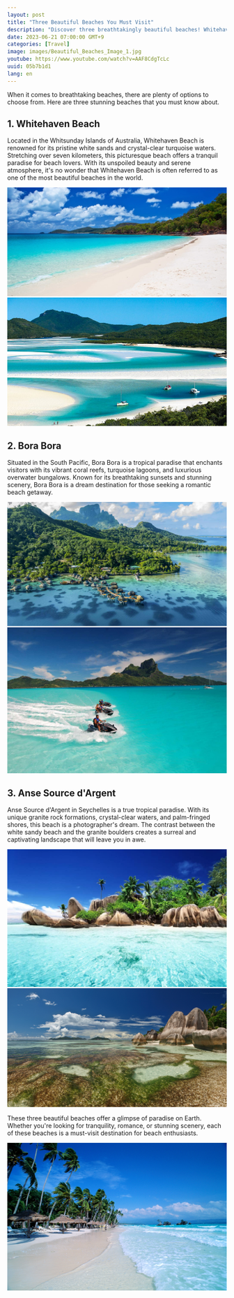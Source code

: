 ```yaml
---
layout: post
title: "Three Beautiful Beaches You Must Visit"
description: "Discover three breathtakingly beautiful beaches! Whitehaven, Bora Bora, Anse Source d'Argent—a must-see for beach enthusiasts. #Travel #BeachParadise #DreamDestinations"
date: 2023-06-21 07:00:00 GMT+9
categories: [Travel]
image: images/Beautiful_Beaches_Image_1.jpg
youtube: https://www.youtube.com/watch?v=AAF8CdgTcLc
uuid: 05b7b1d1
lang: en
---
```


When it comes to breathtaking beaches, there are plenty of options to choose from. Here are three stunning beaches that you must know about.


## 1. Whitehaven Beach
Located in the Whitsunday Islands of Australia, Whitehaven Beach is renowned for its pristine white sands and crystal-clear turquoise waters. Stretching over seven kilometers, this picturesque beach offers a tranquil paradise for beach lovers. With its unspoiled beauty and serene atmosphere, it's no wonder that Whitehaven Beach is often referred to as one of the most beautiful beaches in the world.

![](images/1._Whitehaven_Beach_Image_1.jpg)
![](images/1._Whitehaven_Beach_Image_2.jpg)


## 2. Bora Bora
Situated in the South Pacific, Bora Bora is a tropical paradise that enchants visitors with its vibrant coral reefs, turquoise lagoons, and luxurious overwater bungalows. Known for its breathtaking sunsets and stunning scenery, Bora Bora is a dream destination for those seeking a romantic beach getaway.

![](images/2._Bora_Bora_Image_1.jpg)
![](images/2._Bora_Bora_Image_2.jpg)


## 3. Anse Source d'Argent
Anse Source d'Argent in Seychelles is a true tropical paradise. With its unique granite rock formations, crystal-clear waters, and palm-fringed shores, this beach is a photographer's dream. The contrast between the white sandy beach and the granite boulders creates a surreal and captivating landscape that will leave you in awe.

![](images/3._Anse_Source_d'Argent_Image_1.jpg)
![](images/3._Anse_Source_d'Argent_Image_3.jpg)




These three beautiful beaches offer a glimpse of paradise on Earth. Whether you're looking for tranquility, romance, or stunning scenery, each of these beaches is a must-visit destination for beach enthusiasts.

![](images/Beautiful_Beaches_Image_2.jpg)